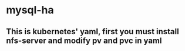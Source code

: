 # mysql-ha  
## This is kubernetes' yaml, first you must install nfs-server and modify pv and pvc in yaml

